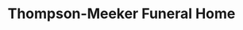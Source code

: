 ---
title: "Thompson-Meeker Funeral Home"
url: /west-union/thompson-meeker-funeral-home/
shop: Bestattungen
---